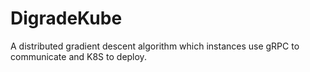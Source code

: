 # DigradeKube

A distributed gradient descent algorithm which instances use gRPC to communicate and K8S to deploy.